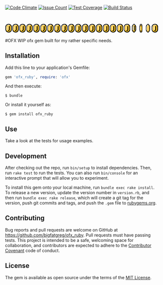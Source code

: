 [coin]:https://raw.githubusercontent.com/bigfatgreg/ofx_ruby/master/doc/img/coin.gif

[![Code Climate](https://codeclimate.com/repos/5817e08271a9496d910040e2/badges/aa4aa26c5907d13625de/gpa.svg)](https://codeclimate.com/repos/5817e08271a9496d910040e2/feed)
[![Issue Count](https://codeclimate.com/repos/5817e08271a9496d910040e2/badges/aa4aa26c5907d13625de/issue_count.svg)](https://codeclimate.com/repos/5817e08271a9496d910040e2/feed)
[![Test Coverage](https://codeclimate.com/repos/5817e08271a9496d910040e2/badges/aa4aa26c5907d13625de/coverage.svg)](https://codeclimate.com/repos/5817e08271a9496d910040e2/coverage)
[![Build Status](https://drone.graveflex.com/api/badges/bigfatgreg/ofx_ruby/status.svg)](https://drone.graveflex.com/bigfatgreg/ofx_ruby)

&nbsp;&nbsp;

![coin]

#OFX
WIP ofx gem built for my rather specific needs. 

## Installation

Add this line to your application's Gemfile:

```ruby
gem 'ofx_ruby', require: 'ofx'
```

And then execute:

    $ bundle

Or install it yourself as:

    $ gem install ofx_ruby

## Use

Take a look at the tests for usage examples.

## Development

After checking out the repo, run `bin/setup` to install dependencies. Then, run `rake test` to run the tests. You can also run `bin/console` for an interactive prompt that will allow you to experiment.

To install this gem onto your local machine, run `bundle exec rake install`. To release a new version, update the version number in `version.rb`, and then run `bundle exec rake release`, which will create a git tag for the version, push git commits and tags, and push the `.gem` file to [rubygems.org](https://rubygems.org).

## Contributing

Bug reports and pull requests are welcome on GitHub at https://github.com/bigfatgreg/ofx_ruby. Pull requests must have passing tests. This project is intended to be a safe, welcoming space for collaboration, and contributors are expected to adhere to the [Contributor Covenant](contributor-covenant.org) code of conduct.


## License

The gem is available as open source under the terms of the [MIT License](http://opensource.org/licenses/MIT).

